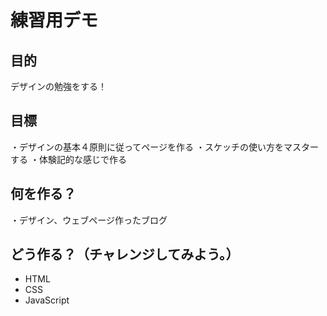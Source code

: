 # 練習用デモ

## 目的
デザインの勉強をする！

## 目標
・デザインの基本４原則に従ってページを作る
・スケッチの使い方をマスターする
・体験記的な感じで作る

## 何を作る？
・デザイン、ウェブページ作ったブログ

## どう作る？（チャレンジしてみよう。）
- HTML
- CSS
- JavaScript